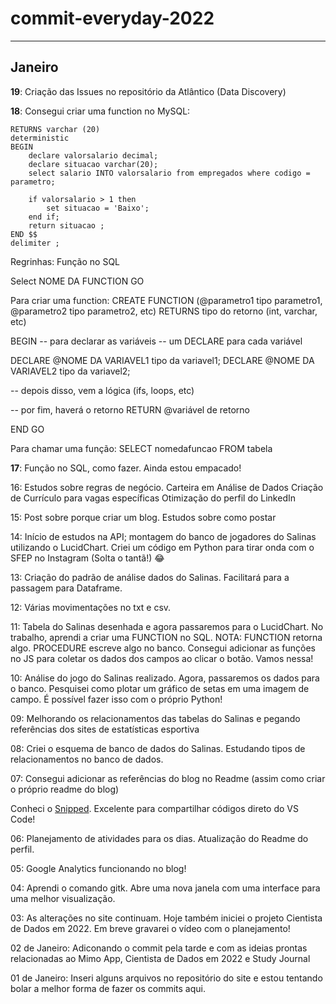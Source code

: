 # commit-everyday-2022
---
## Janeiro
**19**: Criação das Issues no repositório da Atlântico (Data Discovery)

**18**: Consegui criar uma function no MySQL:
```CREATE function fcVerificarSalario(parametro decimal)
RETURNS varchar (20)
deterministic
BEGIN
	declare valorsalario decimal;
	declare situacao varchar(20);
	select salario INTO valorsalario from empregados where codigo = parametro;

	if valorsalario > 1 then
		set situacao = 'Baixo';
	end if;
	return situacao ;	
END $$
delimiter ;
```

Regrinhas:
Função no SQL


Select NOME DA FUNCTION
GO

Para criar uma function:
CREATE FUNCTION (@parametro1 tipo parametro1, @parametro2 tipo parametro2, etc)
RETURNS tipo do retorno (int, varchar, etc)

BEGIN
-- para declarar as variáveis
-- um DECLARE para cada variável

DECLARE @NOME DA VARIAVEL1 tipo da variavel1;
DECLARE @NOME DA VARIAVEL2 tipo da variavel2;

-- depois disso, vem a lógica (ifs, loops, etc)

-- por fim, haverá o retorno
RETURN @variável de retorno

END
GO

Para chamar uma função:
SELECT nomedafuncao FROM tabela


**17**: Função no SQL, como fazer. Ainda estou empacado!


16: Estudos sobre regras de negócio.
Carteira em Análise de Dados
Criação de Currículo para vagas específicas
Otimização do perfil do LinkedIn

15: Post sobre porque criar um blog. Estudos sobre como postar

14: Início de estudos na API; montagem do banco de jogadores do Salinas utilizando o LucidChart.
Criei um código em Python para tirar onda com o SFEP no Instagram (Solta o tantã!) 😂

13: Criação do padrão de análise dados do Salinas. Facilitará para a passagem para Dataframe.

12: Várias movimentações no txt e csv.

11: Tabela do Salinas desenhada e agora passaremos para o LucidChart.
No trabalho, aprendi a criar uma FUNCTION no SQL.
NOTA: FUNCTION retorna algo.
PROCEDURE escreve algo no banco.
Consegui adicionar as funções no JS para coletar os dados dos campos ao clicar o botão. Vamos nessa!

10: Análise do jogo do Salinas realizado. Agora, passaremos os dados para o banco. Pesquisei como plotar um gráfico de setas em uma imagem de campo.
É possível fazer isso com o próprio Python!

09: 
Melhorando os relacionamentos das tabelas do Salinas e pegando referências dos sites de estatísticas esportiva

08: Criei o esquema de banco de dados do Salinas. Estudando tipos de relacionamentos no banco de dados.

07: Consegui adicionar as referências do blog no Readme (assim como criar o próprio readme do blog)

Conheci o [Snipped](https://github.com/jeffersonlicet/snipped/). Excelente para compartilhar códigos direto do VS Code!

06: Planejamento de atividades para os dias. Atualização do Readme do perfil.

05: Google Analytics funcionando no blog!

04: Aprendi o comando gitk. Abre uma nova janela com uma interface para uma melhor visualização.

03: As alterações no site continuam. Hoje também iniciei o projeto Cientista de Dados em 2022. Em breve gravarei o vídeo com o planejamento!

02 de Janeiro: Adiconando o commit pela tarde e com as ideias prontas relacionadas ao Mimo App, Cientista de Dados em 2022 e Study Journal

01 de Janeiro: Inseri alguns arquivos no repositório do site e estou tentando bolar a melhor forma de fazer os commits aqui.

